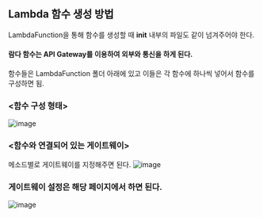 ## Lambda 함수 생성 방법
LambdaFunction을 통해 함수를 생성할 때 **init** 내부의 파일도 같이 넘겨주어야 한다.

#### 람다 함수는 API Gateway를 이용하여 외부와 통신을 하게 된다.

함수들은 LambdaFunction 폴더 아래에 있고 이들은 각 함수에 하나씩 넣어서 함수를 구성하면 됨.

### <함수 구성 형태>
![image](https://github.com/tintin010/BCDD_lambda/assets/82323029/e95065f9-0468-42ee-8935-7fc39722f07f)

### <함수와 연결되어 있는 게이트웨이>
메소드별로 게이트웨이를 지정해주면 된다.
![image](https://github.com/tintin010/BCDD_lambda/assets/82323029/56569513-f27a-40b5-a036-079c6fd53ab6)

### 게이트웨이 설정은 해당 페이지에서 하면 된다.
![image](https://github.com/tintin010/BCDD_lambda/assets/82323029/a71e0c9b-10ac-4224-8774-3d6aa3a0d0e3)


